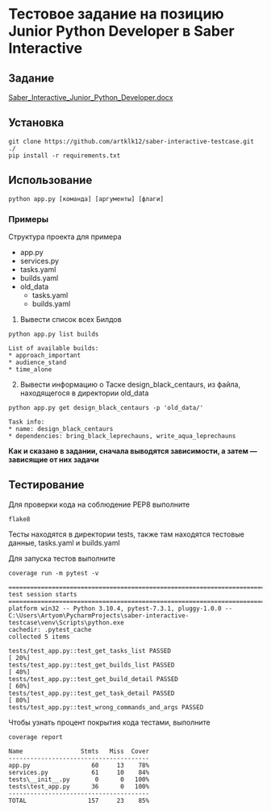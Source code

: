 # Тестовое задание на позицию Junior Python Developer в Saber Interactive

## Задание
[Saber_Interactive_Junior_Python_Developer.docx](https://github.com/artklk12/saber-interactive-testcase/files/11322437/Saber_Interactive_Junior_Python_Developer.docx)

## Установка
```
git clone https://github.com/artklk12/saber-interactive-testcase.git ./
pip install -r requirements.txt
```

## Использование
```
python app.py [команда] [аргументы] [флаги]
```

### Примеры
Структура проекта для примера
* app.py
* services.py
* tasks.yaml
* builds.yaml
* old_data
  * tasks.yaml
  * builds.yaml
  
1) Вывести список всех Билдов
```
python app.py list builds
```
```
List of available builds:
* approach_important
* audience_stand
* time_alone
```

2) Вывести информацию о Таске design_black_centaurs, из файла, находящегося в директории old_data
```
python app.py get design_black_centaurs -p 'old_data/'
```
```
Task info:
* name: design_black_centaurs
* dependencies: bring_black_leprechauns, write_aqua_leprechauns
```

**Как и сказано в задании, сначала выводятся зависимости, а затем — зависящие от них задачи**

## Тестирование
Для проверки кода на соблюдение PEP8 выполните
```
flake8
```

Тесты находятся в директории tests, также там находятся тестовые данные, tasks.yaml и builds.yaml

Для запуска тестов выполните
```
coverage run -m pytest -v
```
```
========================================================================================================== test session starts ===========================================================================================================
platform win32 -- Python 3.10.4, pytest-7.3.1, pluggy-1.0.0 -- C:\Users\Artyom\PycharmProjects\saber-interactive-testcase\venv\Scripts\python.exe
cachedir: .pytest_cache
collected 5 items                                                                                                                                                                                                                          

tests/test_app.py::test_get_tasks_list PASSED                                                                                                                                                                                       [ 20%] 
tests/test_app.py::test_get_builds_list PASSED                                                                                                                                                                                      [ 40%] 
tests/test_app.py::test_get_build_detail PASSED                                                                                                                                                                                     [ 60%] 
tests/test_app.py::test_get_task_detail PASSED                                                                                                                                                                                      [ 80%] 
tests/test_app.py::test_wrong_commands_and_args PASSED    
```
Чтобы узнать процент покрытия кода тестами, выполните
```
coverage report
```
```
Name                Stmts   Miss  Cover
---------------------------------------
app.py                 60     13    78%
services.py            61     10    84%
tests\__init__.py       0      0   100%
tests\test_app.py      36      0   100%
---------------------------------------
TOTAL                 157     23    85%
```

 
